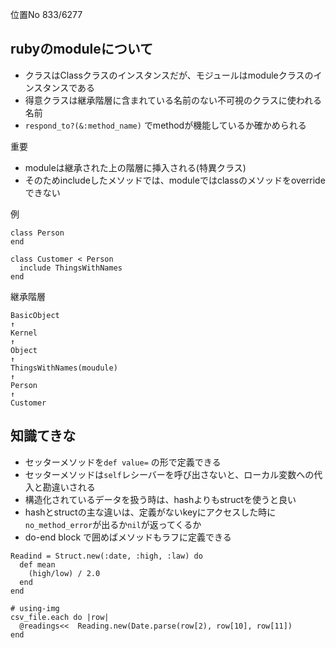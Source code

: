位置No 833/6277
## rubyのmoduleについて

- クラスはClassクラスのインスタンスだが、モジュールはmoduleクラスのインスタンスである
- 得意クラスは継承階層に含まれている名前のない不可視のクラスに使われる名前
- `respond_to?(&:method_name)` でmethodが機能しているか確かめられる

重要
- moduleは継承された上の階層に挿入される(特異クラス)
- そのためincludeしたメソッドでは、moduleではclassのメソッドをoverrideできない

例
```
class Person
end

class Customer < Person
  include ThingsWithNames
end
```

継承階層

```
BasicObject
↑
Kernel
↑
Object
↑
ThingsWithNames(moudule)
↑
Person
↑
Customer
```

## 知識てきな

- セッターメソッドを`def value=` の形で定義できる
- セッターメソッドは`self`レシーバーを呼び出さないと、ローカル変数への代入と勘違いされる
- 構造化されているデータを扱う時は、hashよりもstructを使うと良い
- hashとstructの主な違いは、定義がないkeyにアクセスした時に`no_method_error`が出るか`nil`が返ってくるか
- do-end block で囲めばメソッドもラフに定義できる

```
Readind = Struct.new(:date, :high, :law) do
  def mean
    (high/low) / 2.0
  end
end

# using-img
csv_file.each do |row|
  @readings<<  Reading.new(Date.parse(row[2), row[10], row[11])
end

```

